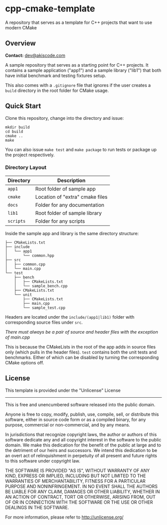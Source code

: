 # cpp-cmake-template
A repository that serves as a template for C++ projects that want to use modern CMake 

## Overview

**Contact:** <dev@akiscode.com>

A sample repository that serves as a starting point for C++ projects.  It contains a sample application ("app1") and a sample library ("lib1") that both have initial benchmark and testing fixtures setup.  

This also comes with a `.gitignore` file that ignores if the user creates a `build` directory in the root folder for CMake usage.

## Quick Start

Clone this repository, change into the directory and issue:

```
mkdir build
cd build
cmake ..
make
```

You can also issue `make test` and `make package` to run tests or package up the project respectively.

### Directory Layout

| Directory      | Description |
| ----------- | ----------- |
| `app1`      | Root folder of sample app       |
| `cmake`   | Location of "extra" cmake files        |
| `docs`   | Folder for any documentation |
| `lib1`   | Root folder of sample library |
| `scripts`   | Folder for any scripts |

Inside the sample app and library is the same directory structure:

```
├── CMakeLists.txt
├── include
│   └── app1
│       └── common.hpp
├── src
│   ├── common.cpp
│   └── main.cpp
└── test
    ├── bench
    │   ├── CMakeLists.txt
    │   └── sample_bench.cpp
    ├── CMakeLists.txt
    └── unit
        ├── CMakeLists.txt
        ├── main.cpp
        └── sample_test.cpp

```

Headers are located under the `include/(app1|lib1)` folder with corresponding source files under `src`. 

*There must always be a pair of source and header files with the exception of main.cpp*  

This is because the CMakeLists in the root of the app adds in source files only (which pulls in the header files).  `test` contains both the unit tests and benchmarks.  Either of which can be disabled by turning the corresponding CMake options off.


## License

This template is provided under the "Unlicense" License

---

This is free and unencumbered software released into the public domain.

Anyone is free to copy, modify, publish, use, compile, sell, or
distribute this software, either in source code form or as a compiled
binary, for any purpose, commercial or non-commercial, and by any
means.

In jurisdictions that recognize copyright laws, the author or authors
of this software dedicate any and all copyright interest in the
software to the public domain. We make this dedication for the benefit
of the public at large and to the detriment of our heirs and
successors. We intend this dedication to be an overt act of
relinquishment in perpetuity of all present and future rights to this
software under copyright law.

THE SOFTWARE IS PROVIDED "AS IS", WITHOUT WARRANTY OF ANY KIND,
EXPRESS OR IMPLIED, INCLUDING BUT NOT LIMITED TO THE WARRANTIES OF
MERCHANTABILITY, FITNESS FOR A PARTICULAR PURPOSE AND NONINFRINGEMENT.
IN NO EVENT SHALL THE AUTHORS BE LIABLE FOR ANY CLAIM, DAMAGES OR
OTHER LIABILITY, WHETHER IN AN ACTION OF CONTRACT, TORT OR OTHERWISE,
ARISING FROM, OUT OF OR IN CONNECTION WITH THE SOFTWARE OR THE USE OR
OTHER DEALINGS IN THE SOFTWARE.

For more information, please refer to <http://unlicense.org/>
